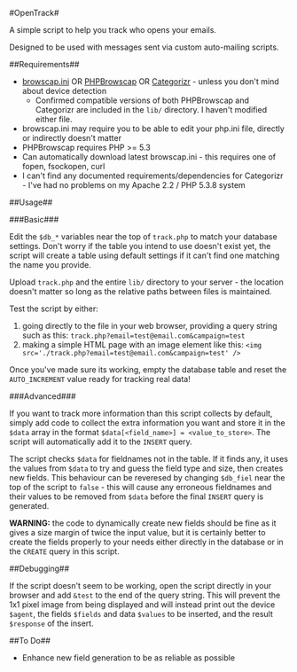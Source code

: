#OpenTrack#

A simple script to help you track who opens your emails.

Designed to be used with messages sent via custom auto-mailing scripts.

##Requirements##

* [browscap.ini](http://php.net/manual/en/function.get-browser.php) OR [PHPBrowscap](https://github.com/GaretJax/phpbrowscap) OR [Categorizr](https://github.com/bjankord/Categorizr) - unless you don't mind about device detection
  * Confirmed compatible versions of both PHPBrowscap and Categorizr are included in the `lib/` directory. I haven't modified either file.
* browscap.ini may require you to be able to edit your php.ini file, directly or indirectly doesn't matter
*  PHPBrowscap requires PHP >= 5.3
  * Can automatically download latest browscap.ini - this requires one of fopen, fsockopen, curl
* I can't find any documented requirements/dependencies for Categorizr - I've had no problems on my Apache 2.2 / PHP 5.3.8 system

##Usage##

###Basic###

Edit the `$db_*` variables near the top of `track.php` to match your database settings. Don't worry if the table you intend to use doesn't exist yet, the script will create a table using default settings if it can't find one matching the name you provide.

Upload `track.php` and the entire `lib/` directory to your server - the location doesn't matter so long as the relative paths between files is maintained.

Test the script by either:

1. going directly to the file in your web browser, providing a query string such as this: `track.php?email=test@email.com&campaign=test`
2. making a simple HTML page with an image element like this: `<img src='./track.php?email=test@email.com&campaign=test' />`

Once you've made sure its working, empty the database table and reset the `AUTO_INCREMENT` value ready for tracking real data!

###Advanced###

If you want to track more information than this script collects by default, simply add code to collect the extra information you want and store it in the `$data` array in the format `$data[<field_name>] = <value_to_store>`. The script will automatically add it to the `INSERT` query.

The script checks `$data` for fieldnames not in the table. If it finds any, it uses the values from `$data` to try and guess the field type and size, then creates new fields. This behaviour can be reveresed by changing `$db_fiel` near the top of the script to `false` - this will cause any erroneous fieldnames and their values to be removed from `$data` before the final `INSERT` query is generated.

**WARNING:** the code to dynamically create new fields should be fine as it gives a size margin of twice the input value, but it is certainly better to create the fields properly to your needs either directly in the database or in the `CREATE` query in this script.

##Debugging##

If the script doesn't seem to be working, open the script directly in your browser and add `&test` to the end of the query string. This will prevent the 1x1 pixel image from being displayed and will instead print out the device `$agent`, the fields `$fields` and data `$values` to be inserted, and the result `$response` of the insert.

##To Do##

* Enhance new field generation to be as reliable as possible

